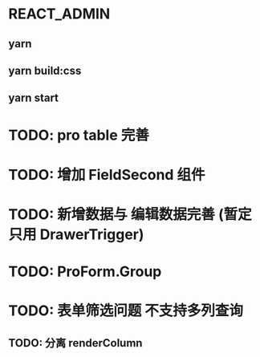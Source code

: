# REACT_ADMIN

## yarn

## yarn build:css

## yarn start

# TODO: pro table 完善

# TODO: 增加 FieldSecond 组件

# TODO: 新增数据与 编辑数据完善 (暂定只用 DrawerTrigger)  
# TODO: ProForm.Group

# TODO: 表单筛选问题 不支持多列查询


## TODO: 分离 renderColumn